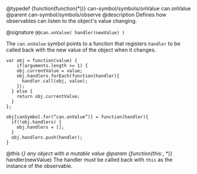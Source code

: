 @typedef {function(function(*))} can-symbol/symbols/onValue can.onValue
@parent can-symbol/symbols/observe
@description Defines how observables can listen to the object's value changing.

@signature `@@can.onValue( handler(newValue) )`

The `can.onValue` symbol points to a function that registers 
 `handler` to be called back with the new value of the object when it
 changes.  

```
var obj = function(value) {
	if(arguments.length >= 1) {
    obj.currentValue = value;
    obj.handlers.forEach(function(handler){
      handler.call(obj, value);
    });
  } else {
  	return obj.currentValue;
  }
};

obj[canSymbol.for(“can.onValue”)] = function(handler){
  if(!obj.handlers) {
    obj.handlers = [];
  }
  obj.handlers.push(handler);
}
```

@this {*} any object with a mutable value
@param {function(this:*, *)} handler(newValue) The handler must be called back with `this` as the instance of the observable. 
